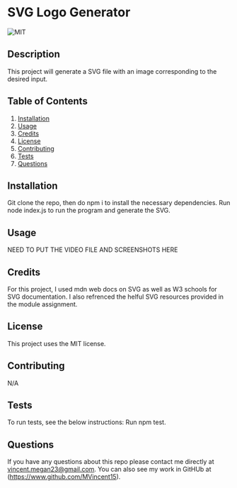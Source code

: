 
  # SVG Logo Generator 

  ![MIT](https://img.shields.io/badge/license-MIT-green)

  ## Description 
  This project will generate a SVG file with an image corresponding to the desired input.

  ## Table of Contents
  1. [Installation](#installation)
  2. [Usage](#usage)
  3. [Credits](#credits)
  4. [License](#license)
  5. [Contributing](#contributing)
  6. [Tests](#tests)
  7. [Questions](#questions)

  ## Installation 
  Git clone the repo, then do npm i to install the necessary dependencies. Run node index.js to run the program and generate the SVG.

  ## Usage

  NEED TO PUT THE VIDEO FILE AND SCREENSHOTS HERE

  ## Credits 
 For this project, I used mdn web docs on SVG as well as W3 schools for SVG documentation. I also refrenced the helful SVG resources provided in the module assignment. 


  ## License 
  This project uses the MIT license.

  ## Contributing
  N/A

  ## Tests
  To run tests, see the below instructions:
  Run npm test.

  ## Questions 
  If you have any questions about this repo please contact me directly at vincent.megan23@gmail.com. You can also see my work in GitHUb at (https://www.github.com/MVincent15).

